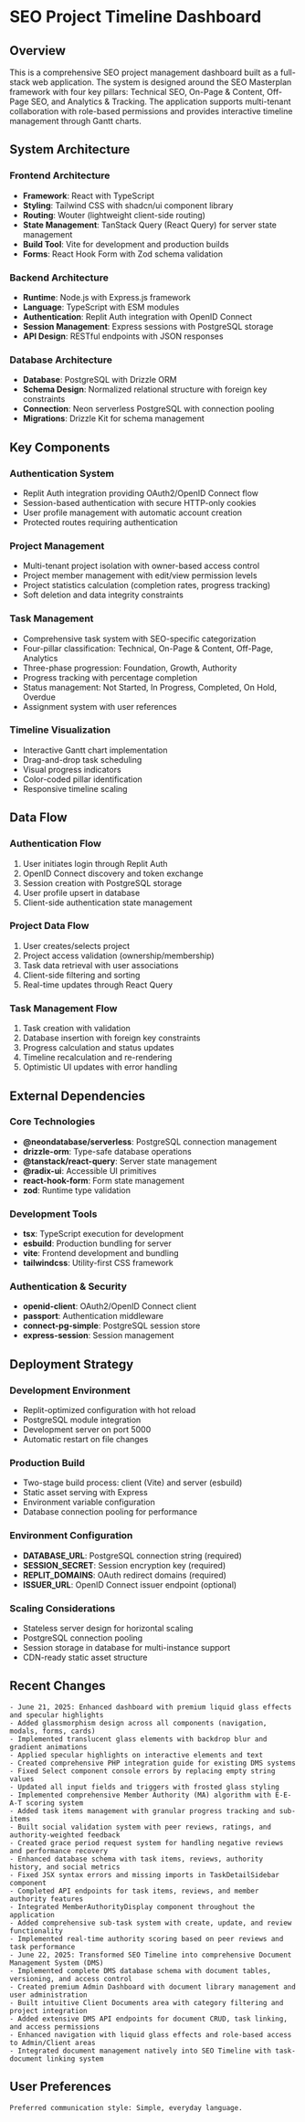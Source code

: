 # SEO Project Timeline Dashboard

## Overview

This is a comprehensive SEO project management dashboard built as a full-stack web application. The system is designed around the SEO Masterplan framework with four key pillars: Technical SEO, On-Page & Content, Off-Page SEO, and Analytics & Tracking. The application supports multi-tenant collaboration with role-based permissions and provides interactive timeline management through Gantt charts.

## System Architecture

### Frontend Architecture
- **Framework**: React with TypeScript
- **Styling**: Tailwind CSS with shadcn/ui component library
- **Routing**: Wouter (lightweight client-side routing)
- **State Management**: TanStack Query (React Query) for server state management
- **Build Tool**: Vite for development and production builds
- **Forms**: React Hook Form with Zod schema validation

### Backend Architecture
- **Runtime**: Node.js with Express.js framework
- **Language**: TypeScript with ESM modules
- **Authentication**: Replit Auth integration with OpenID Connect
- **Session Management**: Express sessions with PostgreSQL storage
- **API Design**: RESTful endpoints with JSON responses

### Database Architecture
- **Database**: PostgreSQL with Drizzle ORM
- **Schema Design**: Normalized relational structure with foreign key constraints
- **Connection**: Neon serverless PostgreSQL with connection pooling
- **Migrations**: Drizzle Kit for schema management

## Key Components

### Authentication System
- Replit Auth integration providing OAuth2/OpenID Connect flow
- Session-based authentication with secure HTTP-only cookies
- User profile management with automatic account creation
- Protected routes requiring authentication

### Project Management
- Multi-tenant project isolation with owner-based access control
- Project member management with edit/view permission levels
- Project statistics calculation (completion rates, progress tracking)
- Soft deletion and data integrity constraints

### Task Management
- Comprehensive task system with SEO-specific categorization
- Four-pillar classification: Technical, On-Page & Content, Off-Page, Analytics
- Three-phase progression: Foundation, Growth, Authority
- Progress tracking with percentage completion
- Status management: Not Started, In Progress, Completed, On Hold, Overdue
- Assignment system with user references

### Timeline Visualization
- Interactive Gantt chart implementation
- Drag-and-drop task scheduling
- Visual progress indicators
- Color-coded pillar identification
- Responsive timeline scaling

## Data Flow

### Authentication Flow
1. User initiates login through Replit Auth
2. OpenID Connect discovery and token exchange
3. Session creation with PostgreSQL storage
4. User profile upsert in database
5. Client-side authentication state management

### Project Data Flow
1. User creates/selects project
2. Project access validation (ownership/membership)
3. Task data retrieval with user associations
4. Client-side filtering and sorting
5. Real-time updates through React Query

### Task Management Flow
1. Task creation with validation
2. Database insertion with foreign key constraints
3. Progress calculation and status updates
4. Timeline recalculation and re-rendering
5. Optimistic UI updates with error handling

## External Dependencies

### Core Technologies
- **@neondatabase/serverless**: PostgreSQL connection management
- **drizzle-orm**: Type-safe database operations
- **@tanstack/react-query**: Server state management
- **@radix-ui**: Accessible UI primitives
- **react-hook-form**: Form state management
- **zod**: Runtime type validation

### Development Tools
- **tsx**: TypeScript execution for development
- **esbuild**: Production bundling for server
- **vite**: Frontend development and bundling
- **tailwindcss**: Utility-first CSS framework

### Authentication & Security
- **openid-client**: OAuth2/OpenID Connect client
- **passport**: Authentication middleware
- **connect-pg-simple**: PostgreSQL session store
- **express-session**: Session management

## Deployment Strategy

### Development Environment
- Replit-optimized configuration with hot reload
- PostgreSQL module integration
- Development server on port 5000
- Automatic restart on file changes

### Production Build
- Two-stage build process: client (Vite) and server (esbuild)
- Static asset serving with Express
- Environment variable configuration
- Database connection pooling for performance

### Environment Configuration
- **DATABASE_URL**: PostgreSQL connection string (required)
- **SESSION_SECRET**: Session encryption key (required)
- **REPLIT_DOMAINS**: OAuth redirect domains (required)
- **ISSUER_URL**: OpenID Connect issuer endpoint (optional)

### Scaling Considerations
- Stateless server design for horizontal scaling
- PostgreSQL connection pooling
- Session storage in database for multi-instance support
- CDN-ready static asset structure

## Recent Changes

```
- June 21, 2025: Enhanced dashboard with premium liquid glass effects and specular highlights
- Added glassmorphism design across all components (navigation, modals, forms, cards)
- Implemented translucent glass elements with backdrop blur and gradient animations
- Applied specular highlights on interactive elements and text
- Created comprehensive PHP integration guide for existing DMS systems
- Fixed Select component console errors by replacing empty string values
- Updated all input fields and triggers with frosted glass styling
- Implemented comprehensive Member Authority (MA) algorithm with E-E-A-T scoring system
- Added task items management with granular progress tracking and sub-items
- Built social validation system with peer reviews, ratings, and authority-weighted feedback
- Created grace period request system for handling negative reviews and performance recovery
- Enhanced database schema with task items, reviews, authority history, and social metrics
- Fixed JSX syntax errors and missing imports in TaskDetailSidebar component
- Completed API endpoints for task items, reviews, and member authority features
- Integrated MemberAuthorityDisplay component throughout the application
- Added comprehensive sub-task system with create, update, and review functionality
- Implemented real-time authority scoring based on peer reviews and task performance
- June 22, 2025: Transformed SEO Timeline into comprehensive Document Management System (DMS)
- Implemented complete DMS database schema with document tables, versioning, and access control
- Created premium Admin Dashboard with document library management and user administration
- Built intuitive Client Documents area with category filtering and project integration
- Added extensive DMS API endpoints for document CRUD, task linking, and access permissions
- Enhanced navigation with liquid glass effects and role-based access to Admin/Client areas
- Integrated document management natively into SEO Timeline with task-document linking system
```

## User Preferences

```
Preferred communication style: Simple, everyday language.
```